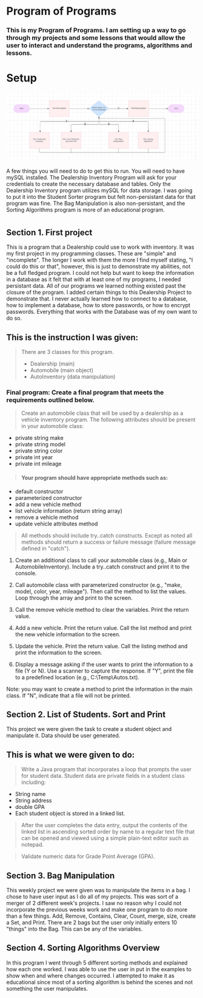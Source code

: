 
# Program of Programs

### This is my Program of Programs. I am setting up a way to go through my projects and some lessons that would allow the user to interact and understand the programs, algorithms and lessons. 

# Setup

![](https://github.com/DarthStory/ProgramOfPrograms/blob/main/Overview%20Flowchart.jpg)

A few things you will need to do to get this to run. You will need to have mySQL installed. The Dealership Inventory Program will ask for your credentials to create the necessary database and tables. Only the Dealership Inventory program utilizes mySQL for data storage. I was going to put it into the Student Sorter program but felt non-persistant data for that program was fine. The Bag Manipulation is also non-persistant, and the Sorting Algorithms program is more of an educational program. 

#

## Section 1. First project 
This is a program that a Dealership could use to work with inventory. It was my first project in my programming classes. These are "simple" and "incomplete". The longer I work with them the more I find myself stating, "I could do this or that", however, this is just to demonstrate my abilities, not be a full fledged program. I could not help but want to keep the information in a database as it felt that with at least one of my programs, I needed persistant data. All of our programs we learned nothing existed past the closure of the program. I added certain things to this Dealership Project to demonstrate that. I never actually learned how to connect to a database, how to implement a database, how to store passwords, or how to encrypt passwords. Everything that works with the Database was of my own want to do so.   

## This is the instruction I was given:

>There are 3 classes for this program.
> - Dealership (main)
> - Automobile (main object)
> - AutoInventory (data manipulation)

### Final program: Create a final program that meets the requirements outlined below.

>Create an automobile class that will be used by a dealership as a vehicle inventory program. The following attributes should be present in your automobile class:

- private string make
- private string model
- private string color
- private int year
- private int mileage
>#### Your program should have appropriate methods such as:

- default constructor
- parameterized constructor
- add a new vehicle  method
- list vehicle information (return string array)
- remove a vehicle method
- update vehicle attributes method

>All methods should include try..catch constructs. Except as noted all methods should return a success or failure message (failure message defined in "catch").

1. Create an additional class to call your automobile class (e.g., Main or AutomobileInventory). Include a try..catch construct and print it to the console.
2. Call automobile class with parameterized constructor (e.g., "make, model, color, year, mileage").
Then call the method to list the values. Loop through the array and print to the screen.
3. Call the remove vehicle method to clear the variables.
Print the return value. 
4. Add a new vehicle. Print the return value. Call the list method and print the new vehicle information to the screen.

5. Update the vehicle. Print the return value. Call the listing method and print the information to the screen.

6. Display a message asking if the user wants to print the information to a file (Y or N). Use a scanner to capture the response. If "Y", print the file to a predefined location (e.g., C:\Temp\Autos.txt).

Note: you may want to create a method to print the information in the main class.
If "N", indicate that a file will not be printed.
## Section 2. List of Students. Sort and Print

This project we were given the task to create a student object and manipulate it. Data should be user generated. 

## This is what we were given to do:

>Write a Java program that incorporates a loop that prompts the user for student data. Student data are private fields in a student class including:

- String name
- String address
- double GPA
- Each student object is stored in a linked list.

>After the user completes the data entry, output the contents of the linked list in ascending sorted order by name to a regular text file that can be opened and viewed using a simple plain-text editor such as notepad.

>Validate numeric data for Grade Point Average (GPA).

## Section 3. Bag Manipulation

This weekly project we were given was to manipulate the items in a bag. I chose to have user input as I do all of my projects. This was sort of a merger of 2 different week's projects. I saw no reason why I could not incorporate the previous weeks work and make one program to do more than a few things. Add, Remove, Contains, Clear, Count, merge, size, create a Set, and Print. There are 2 bags but the user only initially enters 10 "things" into the Bag. This can be any of the variables. 

## Section 4. Sorting Algorithms Overview

In this program I went through 5 different sorting methods and explained how each one worked. I was able to use the user in put in the examples to show when and where changes occurred. I attempted to make it as educational since most of a sorting algorithm is behind the scenes and not something the user manipulates. 

